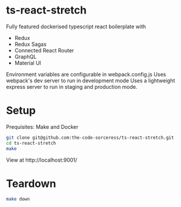 # ts-react-stretch
Fully featured dockerised typescript react boilerplate with
- Redux
- Redux Sagas
- Connected React Router
- GraphQL
- Material UI

Environment variables are configurable in webpack.config.js
Uses webpack's dev server to run in development mode 
Uses a lightweight express server to run in staging and production mode.

# Setup 
Prequisites: Make and Docker
```sh 
git clone git@github.com:the-code-sorceress/ts-react-stretch.git
cd ts-react-stretch
make
```
View at http://localhost:9001/

# Teardown
```sh 
make down
```
